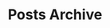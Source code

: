 ---
title: "Posts Archive"
layout: archive
hidden: true
type: products
summary: This page contains an archive of all posts.
---